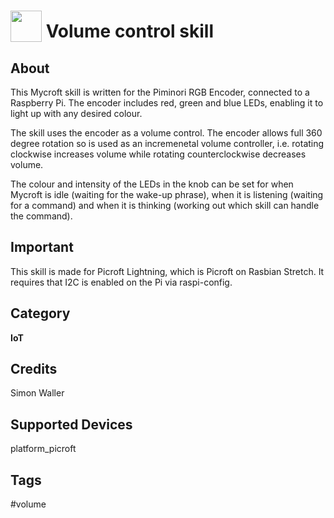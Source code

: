 # <img src='AIY_logo_blue.png' card_color='#022B4F' width='50' height='50' style='vertical-align:bottom'/> Volume control skill

## About
This Mycroft skill is written for the Piminori RGB Encoder, connected to a Raspberry Pi. The encoder includes red, green and blue LEDs, enabling it to light up with any desired colour.

The skill uses the encoder as a volume control. The encoder allows full 360 degree rotation so is used as an incremenetal volume controller, i.e. rotating clockwise increases volume while rotating counterclockwise decreases volume.

The colour and intensity of the LEDs in the knob can be set for when Mycroft is idle (waiting for the wake-up phrase), when it is listening (waiting for a command) and when it is thinking (working out which skill can handle the command).

## Important
This skill is made for Picroft Lightning, which is Picroft on Rasbian Stretch. It requires that I2C is enabled on the Pi via raspi-config.

## Category
**IoT**

## Credits
Simon Waller

## Supported Devices
platform_picroft

## Tags
#volume

